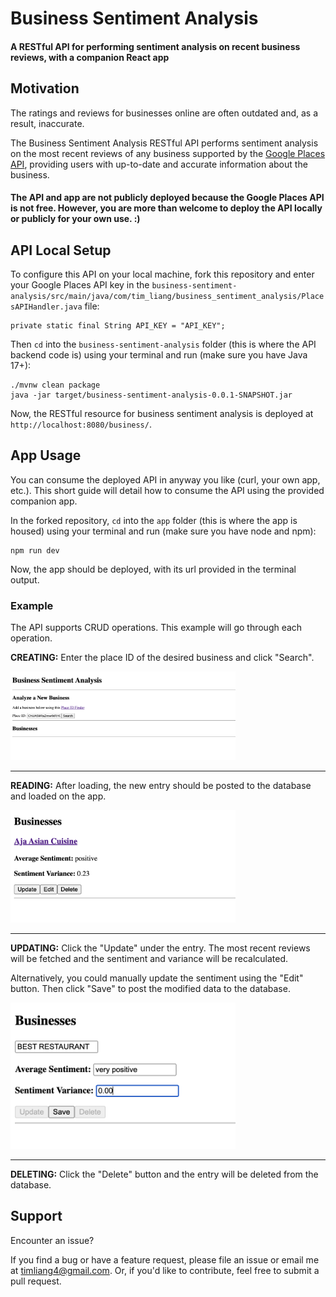 # Business Sentiment Analysis

#### **A RESTful API for performing sentiment analysis on recent business reviews, with a companion React app**

## Motivation

The ratings and reviews for businesses online are often outdated and, as a result, inaccurate.

The Business Sentiment Analysis RESTful API performs sentiment analysis on the most recent reviews of any business supported by the [Google Places API](https://developers.google.com/maps/documentation/places/web-service/overview), providing users with up-to-date and accurate information about the business.

#### **The API and app are not publicly deployed because the Google Places API is not free. However, you are more than welcome to deploy the API locally or publicly for your own use. :)**

## API Local Setup

To configure this API on your local machine, fork this repository and enter your Google Places API key in the `business-sentiment-analysis/src/main/java/com/tim_liang/business_sentiment_analysis/PlacesAPIHandler.java` file:

```
private static final String API_KEY = "API_KEY";
```

Then `cd` into the `business-sentiment-analysis` folder (this is where the API backend code is) using your terminal and run (make sure you have Java 17+):

```
./mvnw clean package
java -jar target/business-sentiment-analysis-0.0.1-SNAPSHOT.jar
```

Now, the RESTful resource for business sentiment analysis is deployed at `http://localhost:8080/business/`.

## App Usage

You can consume the deployed API in anyway you like (curl, your own app, etc.). This short guide will detail how to consume the API using the provided companion app.

In the forked repository, `cd` into the `app` folder (this is where the app is housed) using your terminal and run (make sure you have node and npm):

```
npm run dev
```

Now, the app should be deployed, with its url provided in the terminal output.

### Example

The API supports CRUD operations. This example will go through each operation.

**CREATING:** Enter the place ID of the desired business and click "Search".

<img src="images/creating.png" width=360>

---

**READING:** After loading, the new entry should be posted to the database and loaded on the app.

<img src="images/reading.png" width=360>

---

**UPDATING:** Click the "Update" under the entry. The most recent reviews will be fetched and the sentiment and variance will be recalculated.

Alternatively, you could manually update the sentiment using the "Edit" button. Then click "Save" to post the modified data to the database.

<img src="images/editing.png" width=360>

---

**DELETING:** Click the "Delete" button and the entry will be deleted from the database.

## Support

Encounter an issue?

If you find a bug or have a feature request, please file an issue or email me at timliang4@gmail.com. Or, if you'd like to contribute, feel free to submit a pull request.

